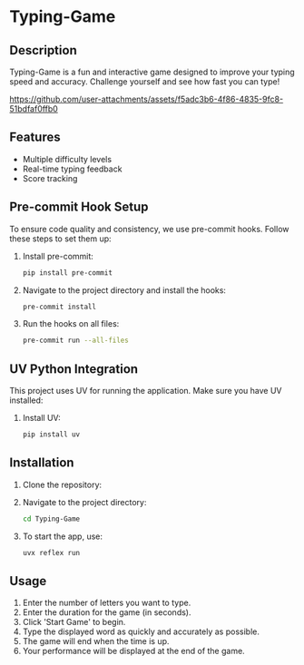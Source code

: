 # Typing-Game
## Description
Typing-Game is a fun and interactive game designed to improve your typing speed and accuracy. Challenge yourself and see how fast you can type!


https://github.com/user-attachments/assets/f5adc3b6-4f86-4835-9fc8-51bdfaf0ffb0


## Features
- Multiple difficulty levels
- Real-time typing feedback
- Score tracking

## Pre-commit Hook Setup
To ensure code quality and consistency, we use pre-commit hooks. Follow these steps to set them up:

1. Install pre-commit:
    ```bash
    pip install pre-commit
    ```
2. Navigate to the project directory and install the hooks:
    ```bash
    pre-commit install
    ```
3. Run the hooks on all files:
    ```bash
    pre-commit run --all-files
    ```

## UV Python Integration
This project uses UV for running the application. Make sure you have UV installed:

1. Install UV:
    ```bash
    pip install uv
    ```

## Installation
1. Clone the repository:

2. Navigate to the project directory:
    ```bash
    cd Typing-Game
    ```
3. To start the app, use:
    ```bash
    uvx reflex run
    ```

## Usage
1. Enter the number of letters you want to type.
2. Enter the duration for the game (in seconds).
3. Click 'Start Game' to begin.
4. Type the displayed word as quickly and accurately as possible.
5. The game will end when the time is up.
6. Your performance will be displayed at the end of the game.
